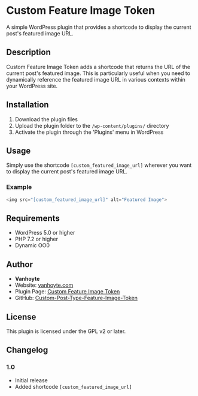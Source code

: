 # Custom Feature Image Token

A simple WordPress plugin that provides a shortcode to display the current post's featured image URL.

## Description

Custom Feature Image Token adds a shortcode that returns the URL of the current post's featured image. This is particularly useful when you need to dynamically reference the featured image URL in various contexts within your WordPress site.

## Installation

1. Download the plugin files
2. Upload the plugin folder to the `/wp-content/plugins/` directory
3. Activate the plugin through the 'Plugins' menu in WordPress

## Usage

Simply use the shortcode `[custom_featured_image_url]` wherever you want to display the current post's featured image URL.

### Example

```php
<img src="[custom_featured_image_url]" alt="Featured Image">
```

## Requirements

- WordPress 5.0 or higher
- PHP 7.2 or higher
- Dynamic OO0

## Author

- **Vanhoyte**
- Website: [vanhoyte.com](https://vanhoyte.com)
- Plugin Page: [Custom Feature Image Token](https://vanhoyte.com/plugins/custom-feature-image-token/)
- GitHub: [Custom-Post-Type-Feature-Image-Token](https://github.com/mrvanhoyte/Custom-Post-Type-Feature-Image-Token)

## License

This plugin is licensed under the GPL v2 or later.

## Changelog

### 1.0
- Initial release
- Added shortcode `[custom_featured_image_url]` 